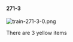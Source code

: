 #### 271-3
![train-271-3-0.png](https://github.com/lil-lab/nlvr/raw/master/nlvr/train/images/36/train-271-3-0.png "train-271-3-0.png")

There are 3 yellow items